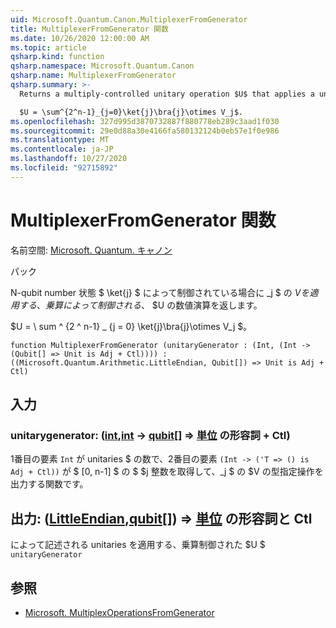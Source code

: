 ```yaml
---
uid: Microsoft.Quantum.Canon.MultiplexerFromGenerator
title: MultiplexerFromGenerator 関数
ms.date: 10/26/2020 12:00:00 AM
ms.topic: article
qsharp.kind: function
qsharp.namespace: Microsoft.Quantum.Canon
qsharp.name: MultiplexerFromGenerator
qsharp.summary: >-
  Returns a multiply-controlled unitary operation $U$ that applies a unitary $V_j$ when controlled by n-qubit number state $\ket{j}$.

  $U = \sum^{2^n-1}_{j=0}\ket{j}\bra{j}\otimes V_j$.
ms.openlocfilehash: 327d995d3870732887f880778eb289c3aad1f030
ms.sourcegitcommit: 29e0d88a30e4166fa580132124b0eb57e1f0e986
ms.translationtype: MT
ms.contentlocale: ja-JP
ms.lasthandoff: 10/27/2020
ms.locfileid: "92715892"
---
```

# <a name="multiplexerfromgenerator-function"></a>MultiplexerFromGenerator 関数

名前空間: [Microsoft. Quantum. キャノン](xref:Microsoft.Quantum.Canon)

パック [](https://nuget.org/packages/)


N-qubit number 状態 $ \ket{j} $ によって制御されている場合に _j $ の $V を適用する、乗算によって制御される、$ $U の数値演算を返します。

$U = \ sum ^ {2 ^ n-1} _ {j = 0} \ket{j}\bra{j}\otimes V_j $。

```qsharp
function MultiplexerFromGenerator (unitaryGenerator : (Int, (Int -> (Qubit[] => Unit is Adj + Ctl)))) : ((Microsoft.Quantum.Arithmetic.LittleEndian, Qubit[]) => Unit is Adj + Ctl)
```


## <a name="input"></a>入力

### <a name="unitarygenerator--intint---qubit--unit-adj--ctl"></a>unitarygenerator: ([int](xref:microsoft.quantum.lang-ref.int),[int](xref:microsoft.quantum.lang-ref.int) -> [qubit](xref:microsoft.quantum.lang-ref.qubit)[] => [単位](xref:microsoft.quantum.lang-ref.unit) の形容詞 + Ctl)

1番目の要素 `Int` が unitaries $ の数で、2番目の要素 `(Int -> ('T => () is Adj + Ctl))` が $ [0, n-1] $ の $ $j 整数を取得して、_j $ の $V の型指定操作を出力する関数です。



## <a name="output--littleendianqubit--unit-adj--ctl"></a>出力: ([LittleEndian](xref:Microsoft.Quantum.Arithmetic.LittleEndian),[qubit](xref:microsoft.quantum.lang-ref.qubit)[]) => [単位](xref:microsoft.quantum.lang-ref.unit) の形容詞と Ctl

によって記述される unitaries を適用する、乗算制御された $U $ `unitaryGenerator`

## <a name="see-also"></a>参照

- [Microsoft. MultiplexOperationsFromGenerator](xref:Microsoft.Quantum.Canon.MultiplexOperationsFromGenerator)